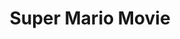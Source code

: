---
ee_id_show: '202'
site: '1'
type: '5'
title: Super Mario Movie
url: super-mario-movie
live_url:
year: '2005'
venue: Deitch Projects
state_country: New York
pitch: "​Collaboration with Paper Rad on a project we had been talking about for a
  few years. “A Mario comic on a cartridge” wz the original idea. "
ps:
imgs: DeitchProjects-NewYork-2005-01-install-1-database-ih.jpg,DeitchProjects-NewYork-2005-01-install-2-database-ih.jpg,DeitchProjects-NewYork-2005-01-install-3-database-ih.jpg,DeitchProjects-NewYork-2005-01-install-4-database-ih.jpg,deitch-ny-2005-01-install-5-database-ih.jpg,deitch-ny-2005-01-install-6-database-ih.jpg,deitch-ny-2005-01-install-7-database-ih.jpg,deitch-ny-2005-01-install-8-database-ih.jpg,deitch-ny-2005-01-install-9-database-ih.jpg,deitch-ny-2005-01-install-10-database-ih.jpg
things: "[20] [supermariomovie] 2005-001 Super Mario Movie"
status:
vis: Y
layout: shows
---